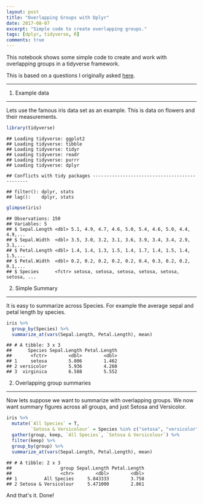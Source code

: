 ```yaml
---
layout: post
title: "Overlapping Groups with Dplyr"
date: 2017-08-07
excerpt: "Simple code to create overlapping groups."
tags: [dplyr, tidyverse, R]
comments: true
---
```


This notebook shows some simple code to create and work with overlapping groups in a tidyverse framework.

This is based on a questions I originally asked [here](https://stackoverflow.com/questions/42933058/summarizing-with-overlapping-groups-using-dplyr).

------------------------------------------------------------------------

1. Example data
---------------

Lets use the famous iris data set as an example. This is data on flowers and their measurements.

``` r
library(tidyverse)
```

    ## Loading tidyverse: ggplot2
    ## Loading tidyverse: tibble
    ## Loading tidyverse: tidyr
    ## Loading tidyverse: readr
    ## Loading tidyverse: purrr
    ## Loading tidyverse: dplyr

    ## Conflicts with tidy packages ----------------------------------------------

    ## filter(): dplyr, stats
    ## lag():    dplyr, stats

``` r
glimpse(iris)
```

    ## Observations: 150
    ## Variables: 5
    ## $ Sepal.Length <dbl> 5.1, 4.9, 4.7, 4.6, 5.0, 5.4, 4.6, 5.0, 4.4, 4.9,...
    ## $ Sepal.Width  <dbl> 3.5, 3.0, 3.2, 3.1, 3.6, 3.9, 3.4, 3.4, 2.9, 3.1,...
    ## $ Petal.Length <dbl> 1.4, 1.4, 1.3, 1.5, 1.4, 1.7, 1.4, 1.5, 1.4, 1.5,...
    ## $ Petal.Width  <dbl> 0.2, 0.2, 0.2, 0.2, 0.2, 0.4, 0.3, 0.2, 0.2, 0.1,...
    ## $ Species      <fctr> setosa, setosa, setosa, setosa, setosa, setosa, ...

2. Simple Summary
-----------------

It is easy to summarize across Species. For example the average sepal and petal length by species.

``` r
iris %>% 
  group_by(Species) %>% 
  summarize_at(vars(Sepal.Length, Petal.Length), mean)
```

    ## # A tibble: 3 x 3
    ##      Species Sepal.Length Petal.Length
    ##       <fctr>        <dbl>        <dbl>
    ## 1     setosa        5.006        1.462
    ## 2 versicolor        5.936        4.260
    ## 3  virginica        6.588        5.552

2. Overlapping group summaries
------------------------------

Now lets suppose we want to summarize with overlapping groups. We now want summary figures across all groups, and just Setosa and Versicolor.

``` r
iris %>% 
  mutate(`All Species` = T,
         `Setosa & Versicolour` = Species %in% c("setosa", "versicolor")) %>% 
  gather(group, keep, `All Species`, `Setosa & Versicolour`) %>% 
  filter(keep) %>% 
  group_by(group) %>% 
  summarize_at(vars(Sepal.Length, Petal.Length), mean)
```

    ## # A tibble: 2 x 3
    ##                  group Sepal.Length Petal.Length
    ##                  <chr>        <dbl>        <dbl>
    ## 1          All Species     5.843333        3.758
    ## 2 Setosa & Versicolour     5.471000        2.861

And that's it. Done!
